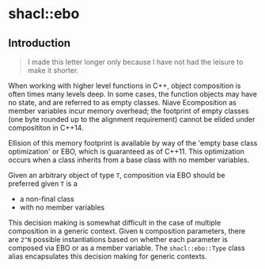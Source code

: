 # shacl::ebo

## Introduction

> I made this letter longer only because I have not had the leisure to make it shorter.

When working with higher level functions in C++, object composition
is often times many levels deep. In some cases, the function objects
may have no state, and are referred to as empty classes. Niave
Ecomposition as member variables incur memory overhead; the footprint
of empty classes (one byte rounded up to the alignment requirement) cannot
be elided under composititon in C++14.

Ellision of this memory footprint is available by way of the
'empty base class optimization' or EBO, which is guaranteed as of
C++11. This optimization occurs when a class inherits from a base
class with no member variables.

Given an arbitrary object of type `T`, composition via EBO should be
preferred given `T` is a

+ a non-final class
+ with no member variables

This decision making is somewhat difficult in the case of multiple
composition in a generic context. Given `N` composition parameters,
there are `2^N` possible instantiations based on whether each parameter
is composed via EBO or as a member variable. The `shacl::ebo::Type`
class alias encapsulates this decision making for generic contexts.
